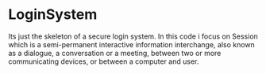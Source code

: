 # LoginSystem
Its just the skeleton of a secure login system. In this code i focus on Session which is  a semi-permanent interactive information interchange, also known as a dialogue, a conversation or a meeting, between two or more communicating devices, or between a computer and user.

